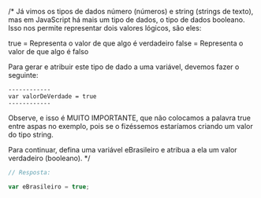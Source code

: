 

/* 
Já vimos os tipos de dados número (números) e string (strings de texto), 
mas em JavaScript há mais um tipo de dados, o tipo de dados booleano. 
Isso nos permite representar dois valores lógicos, são eles:

true = Representa o valor de que algo é verdadeiro
false = Representa o valor de que algo é falso

Para gerar e atribuir este tipo de dado a uma variável, devemos fazer o seguinte:

    ------------
    var valorDeVerdade = true
    ------------

Observe, e isso é MUITO IMPORTANTE, que não colocamos a palavra true entre 
aspas no exemplo, pois se o fizéssemos estaríamos criando um valor do tipo string.

Para continuar, defina uma variável eBrasileiro e atribua a ela um valor verdadeiro (booleano).
*/

```javascript
// Resposta:

var eBrasileiro = true;

```
